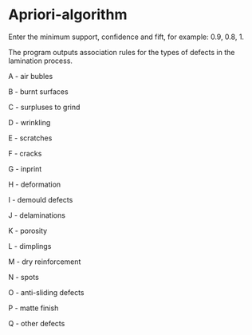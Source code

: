 # Apriori-algorithm
Enter the minimum support, confidence and fift, for example: 0.9, 0.8, 1. 

The program outputs association rules for the types of defects in the lamination process.

A - air bubles

B - burnt surfaces

C - surpluses to grind

D - wrinkling

E - scratches 

F - cracks

G - inprint

H - deformation 

I - demould defects

J - delaminations

K - porosity

L - dimplings

M - dry reinforcement

N - spots

O - anti-sliding defects

P - matte finish

Q - other defects

